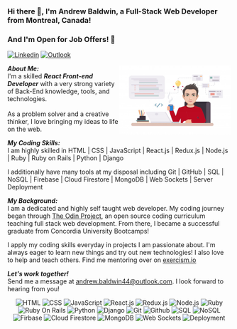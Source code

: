 ### Hi there 👋, I'm Andrew Baldwin, a Full-Stack Web Developer from Montreal, Canada!

### And I'm Open for Job Offers! :tada:
[![Linkedin](https://img.shields.io/badge/-LinkedIn-blue?style=flat&logo=Linkedin&logoColor=white)](https://www.linkedin.com/in/andrew-baldwin44/)
[![Outlook](https://img.shields.io/badge/-Email-c14438?style=flat&logo=Gmail&logoColor=white)](mailto:andrewbaldwin44@outlook.com)

<img width="50%" align="right" alt="developer" src="./images/avatarWorking.jpg" />

***About Me:***<br>
I'm a skilled ***React Front-end Developer*** with a very strong variety of Back-End knowledge, tools, and technologies.
<br><br>
As a problem solver and a creative thinker, I love bringing my ideas to life on the web.
<br>

***My Coding Skills:***<br>
I am highly skilled in HTML | CSS | JavaScript | React.js | Redux.js | Node.js | Ruby | Ruby on Rails | Python | Django

I additionally have many tools at my disposal including Git | GitHub | SQL | NoSQL | Firebase | Cloud Firestore | MongoDB | Web Sockets | Server Deployment

***My Background:***<br>
I am a dedicated and highly self taught web developer. My coding journey began through [The Odin Project](https://www.theodinproject.com/), an open source coding curriculum teaching full stack web development. From there, I became a successful graduate from Concordia University Bootcamps!

I apply my coding skills everyday in projects I am passionate about. I'm always eager to learn new things and try out new technologies! I also love to help and teach others. Find me mentoring over on [exercism.io](https://exercism.io/about)

***Let's work together!***
<br>
Send me a message at andrew.baldwin44@outlook.com. I look forward to hearing from you!


<p align="center">
  <span align="center" class="d-flex">
    <img title="HTML" alt="HTML" height=40 src="https://www.w3.org/html/logo/downloads/HTML5_Badge_256.png">
    <img title="CSS" alt="CSS" height=40
      src="https://www.kindpng.com/picc/m/464-4640184_css3-png-download-css-icon-transparent-png.png">
    <img title="JavaScript" alt="JavaScript" height=40
      src="https://upload.wikimedia.org/wikipedia/commons/thumb/9/99/Unofficial_JavaScript_logo_2.svg/600px-Unofficial_JavaScript_logo_2.svg.png">
    <img title="React.js" alt="React.js" height=40 src="https://cdn.worldvectorlogo.com/logos/react.svg">
    <img title="Redux.js" alt="Redux.js" height=40 src="https://seeklogo.com/images/R/redux-logo-9CA6836C12-seeklogo.com.png">
    <img title="Node.js" alt="Node.js" height=40 src="https://cdn.freebiesupply.com/logos/large/2x/nodejs-icon-logo-png-transparent.png">
    <img title="Ruby" alt="Ruby" height=40 src="https://blog.mwpreston.net/wp-content/uploads/2018/09/ruby-logo.png">
    <img title="Ruby On Rails" alt="Ruby On Rails" height=40 src="https://guides.rubyonrails.org/images/favicon.ico">
    <img title="Python" alt="Python" height=40 src="https://external-content.duckduckgo.com/iu/?u=https%3A%2F%2Fi0.wp.com%2Ftinkercademy.com%2Fwp-content%2Fuploads%2F2018%2F04%2Fpython-icon.png%3Fssl%3D1&f=1&nofb=1">
    <img title="Django" alt="Django" height=40 src="https://external-content.duckduckgo.com/iu/?u=https%3A%2F%2Fseeklogo.com%2Fimages%2FD%2Fdjango-logo-F46C1DD95E-seeklogo.com.png&f=1&nofb=1">
    <img title="Git" alt="Git" height=40 src="https://git-scm.com/images/logos/downloads/Git-Icon-1788C.png">
    <img title="Github" alt="Github" height=40 src="https://cdn0.iconfinder.com/data/icons/octicons/1024/mark-github-512.png">
    <img title="SQL" alt="SQL" height=40
      src="https://external-content.duckduckgo.com/iu/?u=https%3A%2F%2Fmsdnshared.blob.core.windows.net%2Fmedia%2F2017%2F03%2Fazuresqlsquaretransparent1.png&f=1&nofb=1">
    <img title="NoSQL" alt="NoSQL" height=40
      src="https://external-content.duckduckgo.com/iu/?u=https%3A%2F%2Fdotnetvibes.files.wordpress.com%2F2018%2F01%2Fnosql-database.png%3Fw%3D208%26h%3D208&f=1&nofb=1">
    <img title="Firebase" alt="Firbase" height=40 src="https://cdn.iconscout.com/icon/free/png-512/firebase-1-282796.png">
    <img title="Cloud Firestore" alt="Cloud Firestore" height=40 src="https://external-content.duckduckgo.com/iu/?u=https%3A%2F%2Fwww.gcppodcast.com%2Fimages%2Ficons%2Ffirestore.png&f=1&nofb=1">
    <img title="MongoDB" alt="MongoDB" height=40 src="https://external-content.duckduckgo.com/iu/?u=https%3A%2F%2Fsmyl.es%2Fwurdp%2Fassets%2Fmongodb.png&f=1&nofb=1">
    <img title="Web Sockets" alt="Web Sockets" height=40 src="http://aux.iconspalace.com/uploads/12874340611074872935.png">
    <img title="Deployment" alt="Deployment" height=40 src="https://d29fhpw069ctt2.cloudfront.net/icon/image/38840/preview.svg">
  </span>
</p>




<!--
**andrewbaldwin44/andrewbaldwin44** is a ✨ _special_ ✨ repository because its `README.md` (this file) appears on your GitHub profile.

Here are some ideas to get you started:

- 🔭 I’m currently working on ...
- 🌱 I’m currently learning ...
- 👯 I’m looking to collaborate on ...
- 🤔 I’m looking for help with ...
- 💬 Ask me about ...
- 📫 How to reach me: ...
- 😄 Pronouns: ...
- ⚡ Fun fact: ...
-->
